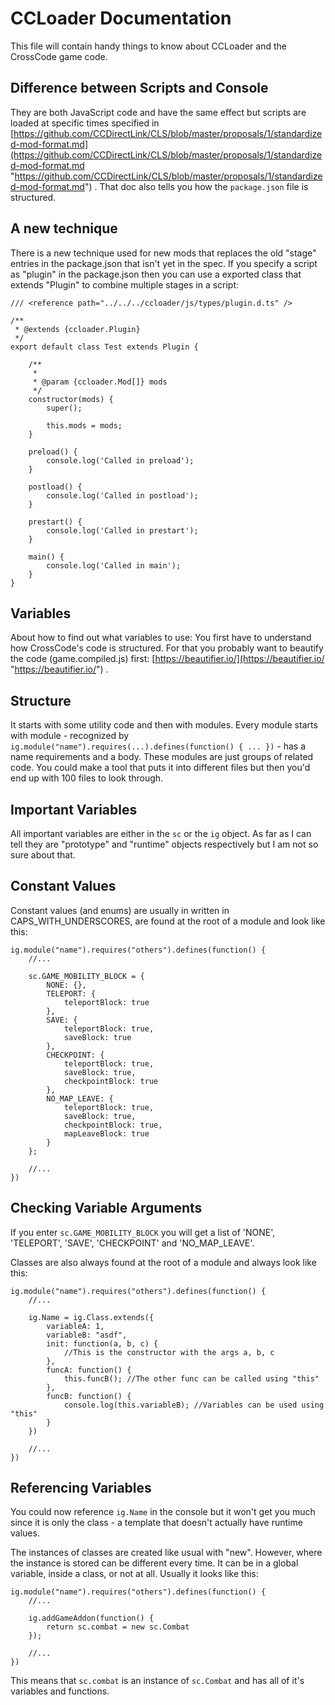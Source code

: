 # CCLoader Documentation

This file will contain handy things to know about CCLoader and the CrossCode game code.

## Difference between Scripts and Console

They are both JavaScript code and have the same effect but scripts are loaded at specific times specified in [https://github.com/CCDirectLink/CLS/blob/master/proposals/1/standardized-mod-format.md](https://github.com/CCDirectLink/CLS/blob/master/proposals/1/standardized-mod-format.md "https://github.com/CCDirectLink/CLS/blob/master/proposals/1/standardized-mod-format.md") . That doc also tells you how the `package.json` file is structured.

## A new technique

There is a new technique used for new mods that replaces the old "stage" entries in the package.json that isn't yet in the spec. If you specify a script as "plugin" in the package.json then you can use a exported class that extends "Plugin" to combine multiple stages in a script:

```JS
/// <reference path="../../../ccloader/js/types/plugin.d.ts" />

/**
 * @extends {ccloader.Plugin}
 */
export default class Test extends Plugin {

    /**
     * 
     * @param {ccloader.Mod[]} mods 
     */
    constructor(mods) {
        super();

        this.mods = mods;
    }

    preload() {
        console.log('Called in preload');
    }

    postload() {
        console.log('Called in postload');
    }

    prestart() {
        console.log('Called in prestart');
    }
    
    main() {
        console.log('Called in main');
    }
}
```
## Variables

About how to find out what variables to use: You first have to understand how CrossCode's code is structured. For that you probably want to beautify the code (game.compiled.js) first: [https://beautifier.io/](https://beautifier.io/ "https://beautifier.io/") .

## Structure

It starts with some utility code and then with modules. Every module starts with module - recognized by `ig.module("name").requires(...).defines(function() { ... })` - has a name requirements and a body. These modules are just groups of related code. You could make a tool that puts it into different files but then you'd end up with 100 files to look through.

## Important Variables


All important variables are either in the `sc` or the `ig` object. As far as I can tell they are "prototype" and "runtime" objects respectively but I am not so sure about that.

## Constant Values

Constant values (and enums) are usually in written in CAPS_WITH_UNDERSCORES, are found at the root of a module and look like this:
```JS
ig.module("name").requires("others").defines(function() {
    //...

    sc.GAME_MOBILITY_BLOCK = {
        NONE: {},
        TELEPORT: {
            teleportBlock: true
        },
        SAVE: {
            teleportBlock: true,
            saveBlock: true
        },
        CHECKPOINT: {
            teleportBlock: true,
            saveBlock: true,
            checkpointBlock: true
        },
        NO_MAP_LEAVE: {
            teleportBlock: true,
            saveBlock: true,
            checkpointBlock: true,
            mapLeaveBlock: true
        }
    };

    //...
})
```
## Checking Variable Arguments

If you enter `sc.GAME_MOBILITY_BLOCK` you will get a list of 'NONE', 'TELEPORT', 'SAVE', 'CHECKPOINT' and 'NO_MAP_LEAVE'.

Classes are also always found at the root of a module and always look like this:

```JS
ig.module("name").requires("others").defines(function() {
    //...

    ig.Name = ig.Class.extends({
        variableA: 1,
        variableB: "asdf",
        init: function(a, b, c) {
            //This is the constructor with the args a, b, c
        },
        funcA: function() {
            this.funcB(); //The other func can be called using "this"
        },
        funcB: function() {
            console.log(this.variableB); //Variables can be used using "this"
        }
    })

    //...
})
```
## Referencing Variables


You could now reference `ig.Name` in the console but it won't get you much since it is only the class - a template that doesn't actually have runtime values.

The instances of classes are created like usual with "new". However, where the instance is stored can be different every time. It can be in a global variable, inside a class, or not at all. Usually it looks like this:

```JS
ig.module("name").requires("others").defines(function() {
    //...

    ig.addGameAddon(function() {
        return sc.combat = new sc.Combat
    });

    //...
})
```
This means that `sc.combat` is an instance of `sc.Combat` and has all of it's variables and functions.